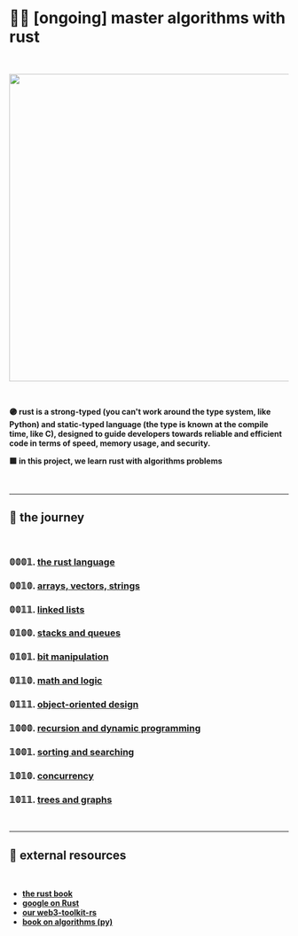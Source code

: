 # 🦀👾 [ongoing] master algorithms with rust

<br>

<p align="center"><img width="555" src="https://github.com/go-outside-labs/mastering-rust-with-algorithms-rs/assets/1130416/8ec46824-eb06-464b-98bd-6fdc0730215f"></p>

<br>


**🟣 rust is a strong-typed (you can't work around the type system, like Python) and static-typed language (the type is known at the compile time, like C), designed to guide developers towards reliable and efficient code in terms of speed, memory usage, and security.**

**🟪 in this project, we learn rust with algorithms problems**

<br>



---
## 👾 the journey

<br>


### 𝟘𝟘𝟘𝟙. **[the rust language](the_rust_language)**

### 𝟘𝟘𝟙𝟘. **[arrays, vectors, strings](arrays_and_strings)**

### 𝟘𝟘𝟙𝟙. **[linked lists](linked_lists)**

### 𝟘𝟙𝟘𝟘. **[stacks and queues](stacks_and_queues)**

### 𝟘𝟙𝟘𝟙. **[bit manipulation](bit_manipulation)**

### 𝟘𝟙𝟙𝟘. **[math and logic](math_and_logic)**

### 𝟘𝟙𝟙𝟙. **[object-oriented design](object_oriented_design)**

### 𝟙𝟘𝟘𝟘. **[recursion and dynamic programming](recursion_and_dp)**

### 𝟙𝟘𝟘𝟙. **[sorting and searching](sorting_and_searching)**

### 𝟙𝟘𝟙𝟘. **[concurrency](concurrency)**

### 𝟙𝟘𝟙𝟙. **[trees and graphs](trees_and_graphs/)**

<br>

---

## 👾 external resources

<br>

* **[the rust book](https://doc.rust-lang.org/)**
* **[google on Rust](https://github.com/google/comprehensive-rust)**
* **[our web3-toolkit-rs](https://github.com/go-outside-labs/web3-toolkit-rs)**
* **[book on algorithms (py)](https://github.com/go-outside-labs/algorithms-book-py)**

